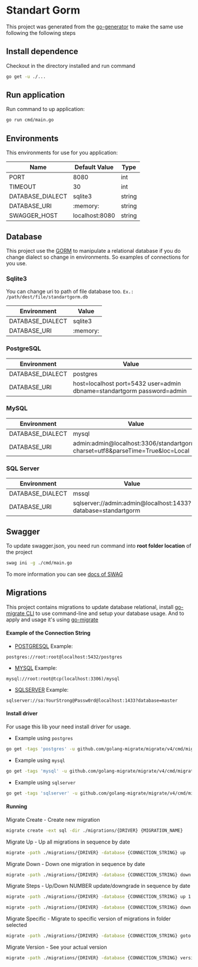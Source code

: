 # Standart Gorm

This project was generated from the [go-generator](https://github.com/wilian746/go-generator) to make the same use following the following steps

## Install dependence
Checkout in the directory installed and run command
```bash
go get -u ./...
```

## Run application
Run command to up application:
```bash
go run cmd/main.go
```

## Environments
This environments for use for you application:

| Name             | Default Value  | Type          |
|------------------|----------------|---------------|
| PORT             | 8080           | int           |
| TIMEOUT          | 30             | int           |
| DATABASE_DIALECT | sqlite3        | string        |
| DATABASE_URI     | :memory:       | string        |
| SWAGGER_HOST     | localhost:8080 | string        |

## Database
This project use the [GORM](https://gorm.io/) to manipulate a relational database if you do change dialect so change in environments.
So examples of connections for you use.

### Sqlite3
You can change uri to path of file database too. `Ex.: /path/dest/file/standartgorm.db`

| Environment      | Value          |
|------------------|----------------|
| DATABASE_DIALECT | sqlite3        |
| DATABASE_URI     | :memory:       |

### PostgreSQL
| Environment      | Value          |
|------------------|----------------|
| DATABASE_DIALECT | postgres       |
| DATABASE_URI     | host=localhost port=5432 user=admin dbname=standartgorm password=admin |

### MySQL
| Environment      | Value          |
|------------------|----------------|
| DATABASE_DIALECT | mysql          |
| DATABASE_URI     | admin:admin@localhost:3306/standartgorm?charset=utf8&parseTime=True&loc=Local |

### SQL Server
| Environment      | Value          |
|------------------|----------------|
| DATABASE_DIALECT | mssql          |
| DATABASE_URI     | sqlserver://admin:admin@localhost:1433?database=standartgorm |


## Swagger
To update swagger.json, you need run command into **root folder location** of the project
```bash
swag ini -g ./cmd/main.go
```
To more information you can see [docs of SWAG](https://github.com/swaggo/swag)

## Migrations
This project contains migrations to update database relational, install [go-migrate CLI](https://github.com/golang-migrate/migrate/tree/master/cmd/migrate) to use command-line and setup your database usage.
And to apply and usage it's using [go-migrate](https://github.com/golang-migrate/migrate)

#### Example of the Connection String
- [POSTGRESQL](https://github.com/golang-migrate/migrate/tree/master/database/postgres) Example:
```text
postgres://root:root@localhost:5432/postgres
```
- [MYSQL](https://github.com/golang-migrate/migrate/tree/master/database/mysql) Example:
```text
mysql://root:root@tcp(localhost:3306)/mysql
```
- [SQLSERVER](https://github.com/golang-migrate/migrate/tree/master/database/sqlserver) Example:
```text
sqlserver://sa:YourStrong@Passw0rd@localhost:1433?database=master
```

#### Install driver
For usage this lib your need install driver for usage.

- Example using `postgres`
```bash
go get -tags 'postgres' -u github.com/golang-migrate/migrate/v4/cmd/migrate/
```
- Example using `mysql`
```bash
go get -tags 'mysql' -u github.com/golang-migrate/migrate/v4/cmd/migrate/
```
- Example using `sqlserver`
```bash
go get -tags 'sqlserver' -u github.com/golang-migrate/migrate/v4/cmd/migrate/
```

#### Running

Migrate Create - Create new migration
```bash
migrate create -ext sql -dir ./migrations/{DRIVER} {MIGRATION_NAME}
```

Migrate Up - Up all migrations in sequence by date
```bash
migrate -path ./migrations/{DRIVER} -database {CONNECTION_STRING} up
```

Migrate Down - Down one migration in sequence by date
```bash
migrate -path ./migrations/{DRIVER} -database {CONNECTION_STRING} down
```

Migrate Steps - Up/Down NUMBER update/downgrade in sequence by date
```bash
migrate -path ./migrations/{DRIVER} -database {CONNECTION_STRING} up 1
```
```bash
migrate -path ./migrations/{DRIVER} -database {CONNECTION_STRING} down 1
```

Migrate Specific - Migrate to specific version of migrations in folder selected
```bash
migrate -path ./migrations/{DRIVER} -database {CONNECTION_STRING} goto {VERSION}
```

Migrate Version - See your actual version
```bash
migrate -path ./migrations/{DRIVER} -database {CONNECTION_STRING} version
```
